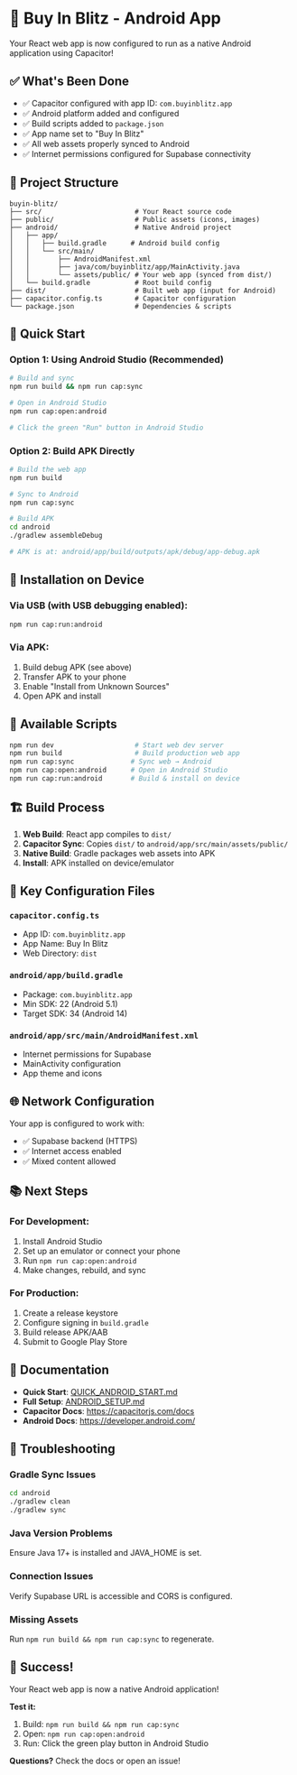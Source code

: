 # 🤖 Buy In Blitz - Android App

Your React web app is now configured to run as a native Android application using Capacitor!

## ✅ What's Been Done

- ✅ Capacitor configured with app ID: `com.buyinblitz.app`
- ✅ Android platform added and configured
- ✅ Build scripts added to `package.json`
- ✅ App name set to "Buy In Blitz"
- ✅ All web assets properly synced to Android
- ✅ Internet permissions configured for Supabase connectivity

## 📁 Project Structure

```
buyin-blitz/
├── src/                       # Your React source code
├── public/                    # Public assets (icons, images)
├── android/                   # Native Android project
│   ├── app/
│   │   ├── build.gradle      # Android build config
│   │   └── src/main/
│   │       ├── AndroidManifest.xml
│   │       ├── java/com/buyinblitz/app/MainActivity.java
│   │       └── assets/public/ # Your web app (synced from dist/)
│   └── build.gradle           # Root build config
├── dist/                      # Built web app (input for Android)
├── capacitor.config.ts        # Capacitor configuration
└── package.json               # Dependencies & scripts
```

## 🚀 Quick Start

### Option 1: Using Android Studio (Recommended)

```bash
# Build and sync
npm run build && npm run cap:sync

# Open in Android Studio
npm run cap:open:android

# Click the green "Run" button in Android Studio
```

### Option 2: Build APK Directly

```bash
# Build the web app
npm run build

# Sync to Android
npm run cap:sync

# Build APK
cd android
./gradlew assembleDebug

# APK is at: android/app/build/outputs/apk/debug/app-debug.apk
```

## 📱 Installation on Device

### Via USB (with USB debugging enabled):

```bash
npm run cap:run:android
```

### Via APK:

1. Build debug APK (see above)
2. Transfer APK to your phone
3. Enable "Install from Unknown Sources"
4. Open APK and install

## 🔧 Available Scripts

```bash
npm run dev                    # Start web dev server
npm run build                  # Build production web app
npm run cap:sync              # Sync web → Android
npm run cap:open:android      # Open in Android Studio
npm run cap:run:android       # Build & install on device
```

## 🏗️ Build Process

1. **Web Build**: React app compiles to `dist/`
2. **Capacitor Sync**: Copies `dist/` to `android/app/src/main/assets/public/`
3. **Native Build**: Gradle packages web assets into APK
4. **Install**: APK installed on device/emulator

## 🔑 Key Configuration Files

### `capacitor.config.ts`
- App ID: `com.buyinblitz.app`
- App Name: Buy In Blitz
- Web Directory: `dist`

### `android/app/build.gradle`
- Package: `com.buyinblitz.app`
- Min SDK: 22 (Android 5.1)
- Target SDK: 34 (Android 14)

### `android/app/src/main/AndroidManifest.xml`
- Internet permissions for Supabase
- MainActivity configuration
- App theme and icons

## 🌐 Network Configuration

Your app is configured to work with:
- ✅ Supabase backend (HTTPS)
- ✅ Internet access enabled
- ✅ Mixed content allowed

## 📚 Next Steps

### For Development:
1. Install Android Studio
2. Set up an emulator or connect your phone
3. Run `npm run cap:open:android`
4. Make changes, rebuild, and sync

### For Production:
1. Create a release keystore
2. Configure signing in `build.gradle`
3. Build release APK/AAB
4. Submit to Google Play Store

## 📖 Documentation

- **Quick Start**: [QUICK_ANDROID_START.md](QUICK_ANDROID_START.md)
- **Full Setup**: [ANDROID_SETUP.md](ANDROID_SETUP.md)
- **Capacitor Docs**: https://capacitorjs.com/docs
- **Android Docs**: https://developer.android.com/

## 🐛 Troubleshooting

### Gradle Sync Issues
```bash
cd android
./gradlew clean
./gradlew sync
```

### Java Version Problems
Ensure Java 17+ is installed and JAVA_HOME is set.

### Connection Issues
Verify Supabase URL is accessible and CORS is configured.

### Missing Assets
Run `npm run build && npm run cap:sync` to regenerate.

## 🎉 Success!

Your React web app is now a native Android application!

**Test it:**
1. Build: `npm run build && npm run cap:sync`
2. Open: `npm run cap:open:android`
3. Run: Click the green play button in Android Studio

**Questions?** Check the docs or open an issue!

